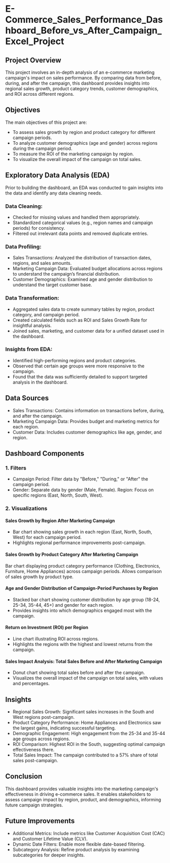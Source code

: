# E-Commerce_Sales_Performance_Dashboard_Before_vs_After_Campaign_Excel_Project

## Project Overview
This project involves an in-depth analysis of an e-commerce marketing campaign's impact on sales performance. By comparing data from before, during, and after the campaign, this dashboard provides insights into regional sales growth, product category trends, customer demographics, and ROI across different regions.

## Objectives
The main objectives of this project are:
- To assess sales growth by region and product category for different campaign periods.
- To analyze customer demographics (age and gender) across regions during the campaign period.
- To measure the ROI of the marketing campaign by region.
- To visualize the overall impact of the campaign on total sales.

## Exploratory Data Analysis (EDA)
Prior to building the dashboard, an EDA was conducted to gain insights into the data and identify any data cleaning needs.

### Data Cleaning:
- Checked for missing values and handled them appropriately.
- Standardized categorical values (e.g., region names and campaign periods) for consistency.
- Filtered out irrelevant data points and removed duplicate entries.

### Data Profiling:
- Sales Transactions: Analyzed the distribution of transaction dates, regions, and sales amounts.
- Marketing Campaign Data: Evaluated budget allocations across regions to understand the campaign’s financial distribution.
- Customer Demographics: Examined age and gender distribution to understand the target customer base.

### Data Transformation:
- Aggregated sales data to create summary tables by region, product category, and campaign period.
- Created calculated fields such as ROI and Sales Growth Rate for insightful analysis.
- Joined sales, marketing, and customer data for a unified dataset used in the dashboard.

### Insights from EDA:
- Identified high-performing regions and product categories.
- Observed that certain age groups were more responsive to the campaign.
- Found that the data was sufficiently detailed to support targeted analysis in the dashboard.

## Data Sources
- Sales Transactions: Contains information on transactions before, during, and after the campaign.
- Marketing Campaign Data: Provides budget and marketing metrics for each region.
- Customer Data: Includes customer demographics like age, gender, and region.

## Dashboard Components
### 1. Filters
- Campaign Period: Filter data by "Before," "During," or "After" the campaign period.
- Gender: Separate data by gender (Male, Female).
Region: Focus on specific regions (East, North, South, West).

### 2. Visualizations
#### Sales Growth by Region After Marketing Campaign
- Bar chart showing sales growth in each region (East, North, South, West) for each campaign period.
- Highlights regional performance improvements post-campaign.

#### Sales Growth by Product Category After Marketing Campaign
Bar chart displaying product category performance (Clothing, Electronics, Furniture, Home Appliances) across campaign periods.
Allows comparison of sales growth by product type.

#### Age and Gender Distribution of Campaign-Period Purchases by Region
- Stacked bar chart showing customer distribution by age group (18-24, 25-34, 35-44, 45+) and gender for each region.
- Provides insights into which demographics engaged most with the campaign.

#### Return on Investment (ROI) per Region
- Line chart illustrating ROI across regions.
- Highlights the regions with the highest and lowest returns from the campaign.

#### Sales Impact Analysis: Total Sales Before and After Marketing Campaign
- Donut chart showing total sales before and after the campaign.
- Visualizes the overall impact of the campaign on total sales, with values and percentages.

## Insights
- Regional Sales Growth: Significant sales increases in the South and West regions post-campaign.
- Product Category Performance: Home Appliances and Electronics saw the largest gains, indicating successful targeting.
- Demographic Engagement: High engagement from the 25-34 and 35-44 age groups across regions.
- ROI Comparison: Highest ROI in the South, suggesting optimal campaign effectiveness there.
- Total Sales Impact: The campaign contributed to a 57% share of total sales post-campaign.

## Conclusion
This dashboard provides valuable insights into the marketing campaign's effectiveness in driving e-commerce sales. It enables stakeholders to assess campaign impact by region, product, and demographics, informing future campaign strategies.

## Future Improvements
- Additional Metrics: Include metrics like Customer Acquisition Cost (CAC) and Customer Lifetime Value (CLV).
- Dynamic Date Filters: Enable more flexible date-based filtering.
- Subcategory Analysis: Refine product analysis by examining subcategories for deeper insights.
